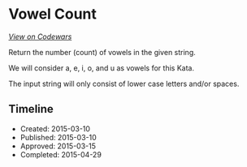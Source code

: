 # Vowel Count
[*View on Codewars*](https://www.codewars.com/kata/vowel-count)

Return the number (count) of vowels in the given string. 

We will consider a, e, i, o, and u as vowels for this Kata.

The input string will only consist of lower case letters and/or spaces.


## Timeline
- Created: 2015-03-10
- Published: 2015-03-10
- Approved: 2015-03-15
- Completed: 2015-04-29